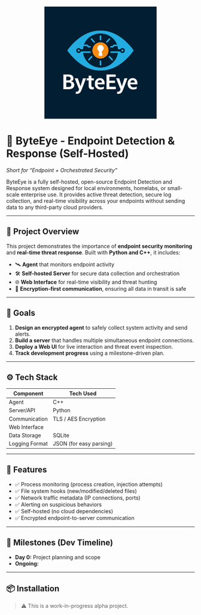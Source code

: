 <p align="center">
  <img src="./assets/byteeye-logo.png" width="300" alt="ByteEye Logo"/>
</p>

# 🔐 ByteEye - Endpoint Detection & Response (Self-Hosted)  
*Short for “Endpoint + Orchestrated Security”*

ByteEye is a fully self-hosted, open-source Endpoint Detection and Response system designed for local environments, homelabs, or small-scale enterprise use. It provides active threat detection, secure log collection, and real-time visibility across your endpoints without sending data to any third-party cloud providers.

---

## 🧠 Project Overview

This project demonstrates the importance of **endpoint security monitoring** and **real-time threat response**. Built with **Python and C++**, it includes:

- 🛰️ **Agent** that monitors endpoint activity  
- 🛠️ **Self-hosted Server** for secure data collection and orchestration  
- 🌐 **Web Interface** for real-time visibility and threat hunting  
- 🔐 **Encryption-first communication**, ensuring all data in transit is safe

---

## 🎯 Goals

1. **Design an encrypted agent** to safely collect system activity and send alerts.  
2. **Build a server** that handles multiple simultaneous endpoint connections.  
3. **Deploy a Web UI** for live interaction and threat event inspection.  
4. **Track development progress** using a milestone-driven plan.

---

## ⚙️ Tech Stack

| Component        | Tech Used     |
|------------------|---------------|
| Agent            | C++           |
| Server/API       | Python        |
| Communication    | TLS / AES Encryption |
| Web Interface    |               |
| Data Storage     | SQLite        |
| Logging Format   | JSON (for easy parsing) |

---

## 🚀 Features

- ✅ Process monitoring (process creation, injection attempts)  
- ✅ File system hooks (new/modified/deleted files)  
- ✅ Network traffic metadata (IP connections, ports)  
- ✅ Alerting on suspicious behaviors  
- ✅ Self-hosted (no cloud dependencies)  
- ✅ Encrypted endpoint-to-server communication  

---

## 🧪 Milestones (Dev Timeline)

- **Day 0:** Project planning and scope  
- **Ongoing:**  

---

## 📦 Installation

> ⚠️ This is a work-in-progress alpha project.

